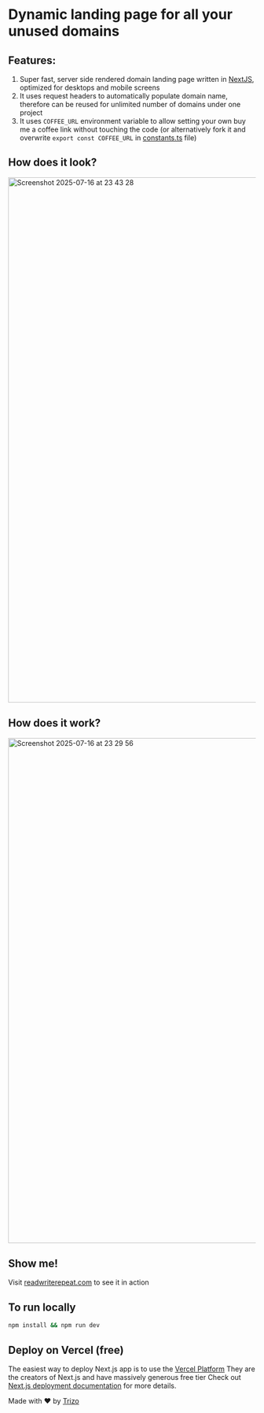 # Dynamic landing page for all your unused domains

## Features:
1. Super fast, server side rendered domain landing page written in [NextJS](https://nextjs.org/), optimized for desktops and mobile screens
2. It uses request headers to automatically populate domain name, therefore can be reused for unlimited number of domains under one project
3. It uses `COFFEE_URL` environment variable to allow setting your own buy me a coffee link without touching the code (or alternatively fork it and overwrite `export const COFFEE_URL` in [constants.ts](https://github.com/trizoza/nextjs-domain-lander/blob/main/app/constants.ts) file)

## How does it look?

<img width="1709" height="1067" alt="Screenshot 2025-07-16 at 23 43 28" src="https://github.com/user-attachments/assets/982eb959-7ccd-414f-8a1c-fcea28783b18" />

## How does it work?

<img width="1710" height="1026" alt="Screenshot 2025-07-16 at 23 29 56" src="https://github.com/user-attachments/assets/6b14f9d0-eb53-4d76-bda9-cb0a20b7a356" />

## Show me!

Visit [readwriterepeat.com](https://readwriterepeat.com) to see it in action

## To run locally
```bash
npm install && npm run dev
```

## Deploy on Vercel (free)

The easiest way to deploy Next.js app is to use the [Vercel Platform](https://vercel.com/)
They are the creators of Next.js and have massively generous free tier
Check out [Next.js deployment documentation](https://nextjs.org/docs/app/building-your-application/deploying) for more details.

Made with ❤️ by [Trizo](https://ko-fi.com/trizo)
